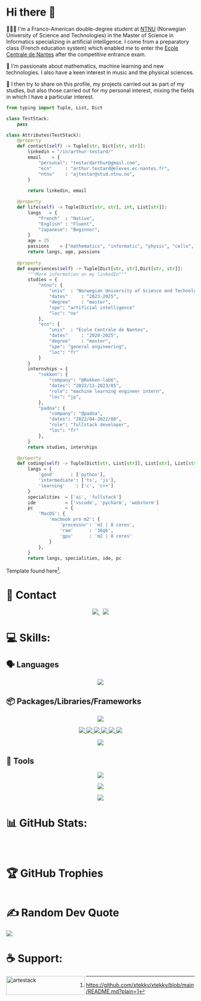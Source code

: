 # Hi there 👋

🧑🏼‍🎓 I'm a Franco-American double-degree student at [NTNU](https://www.ntnu.edu/studies/msit) (Norwegian University of Science and Technologies) in the Master of Science in Informatics specializing in artificial intelligence. I come from a preparatory class (French education system) which enabled me to enter the [Ecole Centrale de Nantes](https://www.ec-nantes.fr/) after the competitive entrance exam. 

🔭 I'm passionate about mathematics, machine learning and new technologies. I also have a keen interest in music and the physical sciences.

🌱 I then try to share on this profile, my projects carried out as part of my studies, but also those carried out for my personal interest, mixing the fields in which I have a particular interest.

```python
from typing import Tuple, List, Dict

class TestStack:
    pass

class Attributes(TestStack):
    @property
    def contact(self) -> Tuple[str, Dict[str, str]]:
        linkedin = "/in/arthur-testard/"
        email    = { 
			"personal": "testardarthur@gmail.com",
			"ecn"	  : "arthur.testard@eleves.ec-nantes.fr",
			"ntnu"	  : "ajtestar@stud.ntnu.no",
		}
	    
        return linkedin, email

    @property
    def life(self) -> Tuple[Dict[str, str], int, List[str]]:
        langs	= {
			"French"  : "Native",
			"English" : "Fluent",
			"Japanese": "Beginner",
		}
        age	= 25
		passions	= ["mathematics", "informatic", "physic", "cello", "hikes"]
        return langs, age, passions
	
	@property
	def experiences(self) -> Tuple[Dict[str, str],Dict[str, str]]:
		"""More information on my linkedIn"""
		studies = {
			"ntnu": {
				"univ"	: "Norwegian University of Science and Technology",
				"dates"		: "2023-2025",
				"degree"	: "master",
				"spe": "artificial intelligence"
				"loc": "no"
			},
			"ecn": {
				"univ"	: "Ecole Centrale de Nantes",
				"dates"		: "2020-2025",
				"degree"	: "master",
				"spe": "general engineering",
				"loc": "fr"
			}
		}
		internships = {
			"rokken": {
				"company": "@Rokken-lab6",
				"dates": "2022/11-2023/05",
				"role": "machine learning engineer intern",
				"loc": "jp",
			},
			"padoa": {
				"company": "@padoa",
				"dates": "2022/04-2022/08",
				"role": "fullstack developer",
				"loc": "fr"
			},
		}
		return studies, interships

    @property
    def coding(self) -> Tuple[Dict[str, List[str]], List[str], List[str], Dict[str]]:
        langs = {
            'good'      : ['python'],
            'intermediate': ['ts', 'js'],
            'learning'    : ['c', 'c++']
        }
        specialities  = ['ai', 'fullstack']
        ide           = ['vscode', 'pycharm', 'webstorm']
        pc            = {
            'MacOS': {
                'macbook pro m2': {
                    'processor': 'm2 | 8 cores',
                    'ram'      : '16gb',
                    'gpu'      : 'm2 | 8 cores'
                }
            },
        }
		return langs, specialities, ide, pc
```
Template found here[^1].

# 💬 Contact

<p align="center">
	<a href="https://www.linkedin.com/in/arthur-testard/">
		<img src="https://img.shields.io/badge/-LINKEDIN-0077B5?style=for-the-badge&logo=linkedin&logoColor=white">
	</a>
	<span>&nbsp;</span>
	<a href="mailto:testardarthur@gmail.com">
		<img src="https://img.shields.io/badge/-GMAIL-D14836?style=for-the-badge&logo=gmail&logoColor=white">
	</a>
</p>

# 💻 Skills:

## 🗣️ Languages
<p align="center">
  <a href="https://skillicons.dev">
    <img src="https://skillicons.dev/icons?i=python,c,cs,cpp,js,ts,css,html,matlab,bash," />
  </a>
</p>

## 📦 Packages/Libraries/Frameworks
<p align="center">
  <a href="https://skillicons.dev">
    <img src="https://skillicons.dev/icons?i=pytorch,tensorflow,sklearn,fastapi,django,flask" />
	<!-- add keras, matplotlib, pandas,numpy-->
  </a>
</p>

<p align="center">
  <a href="https://skillicons.dev">
	<img src="https://img.shields.io/badge/Keras-%23D00000.svg?style=for-the-badge&logo=Keras&logoColor=white"/>
	<img src="https://img.shields.io/badge/Matplotlib-%23ffffff.svg?style=for-the-badge&logo=Matplotlib"/>
	<img src="https://img.shields.io/badge/numpy-%23013243.svg?style=for-the-badge&logo=numpy&logoColor=white"/>
    <img src="https://img.shields.io/badge/pandas-%23150458.svg?style=for-the-badge&logo=pandas&logoColor=white"/>
	<img src="https://img.shields.io/badge/SciPy-%230C55A5.svg?style=for-the-badge&logo=scipy&logoColor=%white"/>
	<img src="https://img.shields.io/badge/scikit--learn-%23F7931E.svg?style=for-the-badge&logo=scikit-learn&logoColor=white"/>
  </a>
</p>

<p align="center">
  <a href="https://skillicons.dev">
    <img src="https://skillicons.dev/icons?i=npm,yarn,react,nextjs,nodejs" 
	/>
  </a>
</p>

## 🔨 Tools


<p align="center">
  <a href="https://skillicons.dev">
    <img src="https://skillicons.dev/icons?i=apple,linux,ubuntu,windows" 
	/>
  </a>
</p>


<p align="center">
  <a href="https://skillicons.dev">
    <img src="https://skillicons.dev/icons?i=git,github,stackoverflow,docker,postgres,sqlite,azure,firebase,tailwind,latex," 
	/>
  </a>
</p>

<p align="center">
  <a href="">
    <img src="https://img.shields.io/badge/CIRCLECI-02303A.svg?style=for-the-badge&logo=CIRCLECI&logoColor=white&color=%23343434" 
	/>
  </a>
</p>


# 📊 GitHub Stats:

<p href="" align="center">
    <img alt="" src="
		https://github-readme-stats.vercel.app/api?username=art-test-stack&theme=tokyonight&show_icons=true&locale=en">
</p>

<!-- <p href="" align="center">
    <img alt="" src="
		https://github-readme-streak-stats.herokuapp.com/?user=art-test-stack&theme=tokyonight&">
</p> -->


<p href="https://git.io/streak-stats" align="center">
    <img alt="" src="
		https://streak-stats.demolab.com?user=art-test-stack&theme=tokyonight&hide_border=false">
</p>

<!-- [![GitHub Streak]()]() -->

<p href="" align="center">
    <img alt="" src="
		https://github-readme-stats.vercel.app/api/top-langs?username=art-test-stack&theme=tokyonight&show_icons=true&locale=en">
</p>


# 🏆 GitHub Trophies

<p href="" align="center">
    <img alt="" src="
		https://github-profile-trophy.vercel.app/?username=art-test-stack&theme=tokyonight">
</p>


# ✍️ Random Dev Quote

![](https://quotes-github-readme.vercel.app/api?type=horizontal&theme=radical)

# ☕️ Support:

<p href="https://www.buymeacoffee.com/artestack"> 
	<img align="left" src="https://cdn.buymeacoffee.com/buttons/v2/default-yellow.png" height="50" width="210" alt="artestack" />
</p>

<!-- <p href="" align="left">
	<img alt="" src="https://visitcount.itsvg.in/api?id=art-test-stack&icon=0&color=0)](https://visitcount.itsvg.in"/>
</p> -->

<!-- Proudly created with GPRM ( https://gprm.itsvg.in ) -->

[^1]: https://github.com/xtekky/xtekky/blob/main/README.md?plain=1